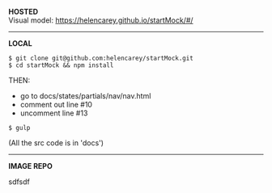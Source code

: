 
**HOSTED**  
Visual model: https://helencarey.github.io/startMock/#/

-----------
**LOCAL**
```
$ git clone git@github.com:helencarey/startMock.git
$ cd startMock && npm install
```

THEN:  
- go to docs/states/partials/nav/nav.html  
- comment out line #10  
- uncomment line #13  

```
$ gulp
```

(All the src code is in 'docs')  

----
**IMAGE REPO**

sdfsdf


